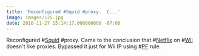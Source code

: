 ```yaml
---
title: 'Reconfigured #Squid #proxy.  C...'
image: images/125.jpg
date: 2010-11-27 15:14:17.000000000 -07:00
---
```

Reconfigured #<a href="http://search.twitter.com/search?q=%23Squid" class="aktt_hashtag">Squid</a> #proxy.  Came to the conclusion that #<a href="http://search.twitter.com/search?q=%23Netflix" class="aktt_hashtag">Netflix</a> on #<a href="http://search.twitter.com/search?q=%23Wii" class="aktt_hashtag">Wii</a> doesn't like proxies.  Bypassed it just for Wii IP using #<a href="http://search.twitter.com/search?q=%23PF" class="aktt_hashtag">PF</a> rule.
